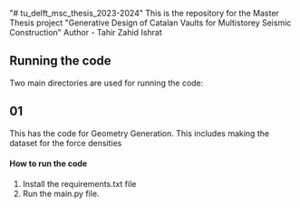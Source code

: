"# tu_delft_msc_thesis_2023-2024" 
This is the repository for the Master Thesis project "Generative Design of Catalan Vaults for Multistorey Seismic Construction"
Author - Tahir Zahid Ishrat

## Running the code
Two main directories are used for running the code:

## 01
This has the code for Geometry Generation. 
This includes making the dataset for the force densities

#### How to run the code
1. Install the requirements.txt file
2. Run the main.py file.

